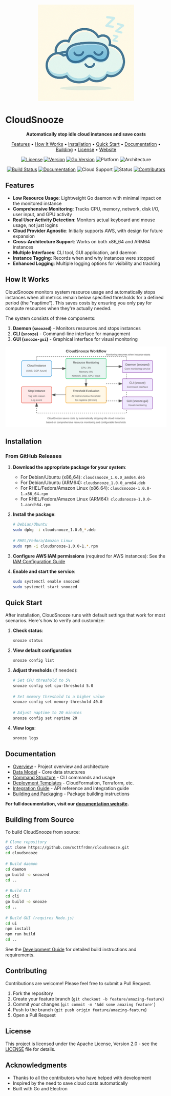 <p align="center">
  <img src="docs/images/cloudsnooze_logo.png" alt="CloudSnooze Logo" width="300"/>
</p>

# CloudSnooze

<p align="center">
  <strong>Automatically stop idle cloud instances and save costs</strong>
</p>

<p align="center">
  <a href="#features">Features</a> •
  <a href="#how-it-works">How It Works</a> •
  <a href="#installation">Installation</a> •
  <a href="#quick-start">Quick Start</a> •
  <a href="#documentation">Documentation</a> •
  <a href="#building-from-source">Building</a> •
  <a href="#license">License</a> •
  <a href="https://scttfrdmn.github.io/cloudsnooze/">Website</a>
</p>

<p align="center">
  <a href="https://github.com/scttfrdmn/cloudsnooze/blob/main/LICENSE"><img src="https://img.shields.io/badge/license-Apache--2.0-blue" alt="License"></a>
  <a href="https://github.com/scttfrdmn/cloudsnooze/releases"><img src="https://img.shields.io/badge/version-v0.1.0--alpha-orange" alt="Version"></a>
  <a href="https://go.dev/dl/"><img src="https://img.shields.io/badge/Go-1.21+-00ADD8?logo=go" alt="Go Version"></a>
  <img src="https://img.shields.io/badge/platform-Linux%20%7C%20macOS-lightgrey" alt="Platform">
  <img src="https://img.shields.io/badge/architecture-x86__64%20%7C%20ARM64-green" alt="Architecture">
</p>
<p align="center">
  <a href="https://github.com/scttfrdmn/cloudsnooze/actions/workflows/build.yml"><img src="https://img.shields.io/github/actions/workflow/status/scttfrdmn/cloudsnooze/build.yml?branch=main&logo=github" alt="Build Status"></a>
  <a href="https://cloudsnooze.io/docs/"><img src="https://img.shields.io/badge/docs-cloudsnooze.io-blue?logo=gitbook" alt="Documentation"></a>
  <img src="https://img.shields.io/badge/cloud-AWS-FF9900?logo=amazon-aws" alt="Cloud Support">
  <img src="https://img.shields.io/badge/status-alpha-red" alt="Status">
  <a href="https://github.com/scttfrdmn/cloudsnooze/graphs/contributors"><img src="https://img.shields.io/github/contributors/scttfrdmn/cloudsnooze" alt="Contributors"></a>
</p>

## Features

- **Low Resource Usage**: Lightweight Go daemon with minimal impact on the monitored instance
- **Comprehensive Monitoring**: Tracks CPU, memory, network, disk I/O, user input, and GPU activity
- **Real User Activity Detection**: Monitors actual keyboard and mouse usage, not just logins
- **Cloud Provider Agnostic**: Initially supports AWS, with design for future expansion
- **Cross-Architecture Support**: Works on both x86_64 and ARM64 instances
- **Multiple Interfaces**: CLI tool, GUI application, and daemon
- **Instance Tagging**: Records when and why instances were stopped
- **Enhanced Logging**: Multiple logging options for visibility and tracking

## How It Works

CloudSnooze monitors system resource usage and automatically stops instances when all metrics remain below specified thresholds for a defined period (the "naptime"). This saves costs by ensuring you only pay for compute resources when they're actually needed.

The system consists of three components:
1. **Daemon (`snoozed`)** - Monitors resources and stops instances
2. **CLI (`snooze`)** - Command-line interface for management
3. **GUI (`snooze-gui`)** - Graphical interface for visual monitoring

<p align="center">
  <img src="docs/images/cloudsnooze-workflow.svg" alt="CloudSnooze Workflow" width="700"/>
</p>

## Installation

### From GitHub Releases

1. **Download the appropriate package for your system**:
   - For Debian/Ubuntu (x86_64): `cloudsnooze_1.0.0_amd64.deb`
   - For Debian/Ubuntu (ARM64): `cloudsnooze_1.0.0_arm64.deb` 
   - For RHEL/Fedora/Amazon Linux (x86_64): `cloudsnooze-1.0.0-1.x86_64.rpm`
   - For RHEL/Fedora/Amazon Linux (ARM64): `cloudsnooze-1.0.0-1.aarch64.rpm`

2. **Install the package**:
   ```bash
   # Debian/Ubuntu
   sudo dpkg -i cloudsnooze_1.0.0_*.deb
   
   # RHEL/Fedora/Amazon Linux
   sudo rpm -i cloudsnooze-1.0.0-1.*.rpm
   ```

3. **Configure AWS IAM permissions** (required for AWS instances):
   See the [IAM Configuration Guide](docs/iam-policy-guide.md)

4. **Enable and start the service**:
   ```bash
   sudo systemctl enable snoozed
   sudo systemctl start snoozed
   ```

## Quick Start

After installation, CloudSnooze runs with default settings that work for most scenarios. Here's how to verify and customize:

1. **Check status**:
   ```bash
   snooze status
   ```

2. **View default configuration**:
   ```bash
   snooze config list
   ```

3. **Adjust thresholds** (if needed):
   ```bash
   # Set CPU threshold to 5%
   snooze config set cpu-threshold 5.0
   
   # Set memory threshold to a higher value
   snooze config set memory-threshold 40.0
   
   # Adjust naptime to 20 minutes
   snooze config set naptime 20
   ```

4. **View logs**:
   ```bash
   snooze logs
   ```

## Documentation

- [Overview](docs/design/overview.md) - Project overview and architecture
- [Data Model](docs/design/data-model.md) - Core data structures
- [Command Structure](docs/design/command-structure.md) - CLI commands and usage
- [Deployment Templates](docs/design/deployment-template.md) - CloudFormation, Terraform, etc.
- [Integration Guide](docs/integration/README.md) - API reference and integration guide
- [Building and Packaging](docs/building/packaging.md) - Package building instructions

**For full documentation, visit our [documentation website](https://scttfrdmn.github.io/cloudsnooze/docs/).**

## Building from Source

To build CloudSnooze from source:

```bash
# Clone repository
git clone https://github.com/scttfrdmn/cloudsnooze.git
cd cloudsnooze

# Build daemon
cd daemon
go build -o snoozed
cd ..

# Build CLI
cd cli
go build -o snooze
cd ..

# Build GUI (requires Node.js)
cd ui
npm install
npm run build
cd ..
```

See the [Development Guide](docs/development-guide.md) for detailed build instructions and requirements.

## Contributing

Contributions are welcome! Please feel free to submit a Pull Request.

1. Fork the repository
2. Create your feature branch (`git checkout -b feature/amazing-feature`)
3. Commit your changes (`git commit -m 'Add some amazing feature'`)
4. Push to the branch (`git push origin feature/amazing-feature`)
5. Open a Pull Request

## License

This project is licensed under the Apache License, Version 2.0 - see the [LICENSE](LICENSE) file for details.

## Acknowledgments

- Thanks to all the contributors who have helped with development
- Inspired by the need to save cloud costs automatically
- Built with Go and Electron
